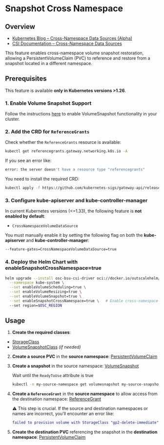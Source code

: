 # Snapshot Cross Namespace

## Overview
* [Kubernetes Blog – Cross-Namespace Data Sources (Alpha)](https://kubernetes.io/blog/2023/01/02/cross-namespace-data-sources-alpha)
* [CSI Documentation – Cross-Namespace Data Sources](https://kubernetes-csi.github.io/docs/cross-namespace-data-sources.html)

This feature enables cross-namespace volume snapshot restoration, allowing a PersistentVolumeClaim (PVC) to reference and restore from a snapshot located in a different namespace.

## Prerequisites

This feature is available **only in Kubernetes versions >1.26**.

### 1. Enable Volume Snapshot Support

Follow the instructions [here](../snapshot/README.md) to enable VolumeSnapshot functionality in your cluster.

### 2. Add the CRD for `ReferenceGrants`

Check whether the `ReferenceGrants` resource is available:
```bash
kubectl get referencegrants.gateway.networking.k8s.io -A
```

If you see an error like:
```bash
error: the server doesn't have a resource type "referencegrants"
```

You need to install the required CRD:
```bash
kubectl apply -f https://github.com/kubernetes-sigs/gateway-api/releases/download/v1.3.0/standard-install.yaml
```

### 3. Configure kube-apiserver and kube-controller-manager

In current Kubernetes versions (<=1.33), the following feature is **not enabled by default**:
    
- `CrossNamespaceVolumeDataSource`

You must manually enable it by setting the following flag on both the **kube-apiserver** and **kube-controller-manager**:

```bash
--feature-gates=CrossNamespaceVolumeDataSource=true
```

### 4. Deploy the Helm Chart with enableSnapshotCrossNamespace=true
```bash
helm upgrade --install osc-bsu-csi-driver oci://docker.io/outscalehelm/osc-bsu-csi-driver \
  --namespace kube-system \
  --set enableVolumeScheduling=true \
  --set enableVolumeResizing=true \
  --set enableVolumeSnapshot=true \
  --set enableSnapshotCrossNamespace=true \   # Enable cross-namespace snapshot support
  --set region=$OSC_REGION
```

## Usage
1. **Create the required classes**:
  * [StorageClass](specs/storageclass.yaml)
  * [VolumeSnapshotClass](specs/volumesnapshotclass.yaml) _(if needed)_

2. **Create a source PVC** in the **source namespace**:
  [PersistentVolumeClaim](specs/persistentvolumeclaim-source.yaml)

3. **Create a snapshot** in the source namespace:
  [VolumeSnapshot](specs/volumesnapshot.yaml)

    Wait until the `ReadyToUse` attribute is true
    ```bash
    kubectl -n my-source-namespace get volumesnapshot my-source-snapshot -o jsonpath='ReadyToUse: {.status.readyToUse}{"\n"}'
    ```

4. **Create a `ReferenceGrant`** in the **source namespace** to allow access from the destination namespace:
  [ReferenceGrant](specs/referencegrant.yaml)

    ⚠️ This step is crucial. If the source and destination namespaces or names are incorrect, you'll encounter an error like:
    ```yaml
    failed to provision volume with StorageClass "gp2-delete-immediate": accessing my-source-namespace/my-source-snapshot of VolumeSnapshot dataSource from my-destination-namespace/my-destination-pvc isn't allowed
    ```

5. **Create the destination PVC** referencing the snapshot in the **destination namespace**:
  [PersistentVolumeClaim](specs/persistentvolumeclaim-destination.yaml)
